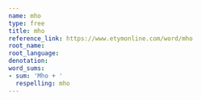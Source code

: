 ```yaml
---
name: mho
type: free
title: mho
reference_link: https://www.etymonline.com/word/mho
root_name: 
root_language: 
denotation: 
word_sums:
- sum: 'Mho + '
  respelling: mho
---
```

